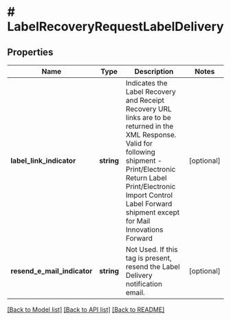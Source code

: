 # # LabelRecoveryRequestLabelDelivery

## Properties

Name | Type | Description | Notes
------------ | ------------- | ------------- | -------------
**label_link_indicator** | **string** | Indicates the Label Recovery and Receipt Recovery URL links are to be returned in the XML Response. Valid for following shipment - Print/Electronic Return Label Print/Electronic Import Control Label Forward shipment except for Mail Innovations Forward | [optional]
**resend_e_mail_indicator** | **string** | Not Used. If this tag is present, resend the Label Delivery notification email. | [optional]

[[Back to Model list]](../../README.md#models) [[Back to API list]](../../README.md#endpoints) [[Back to README]](../../README.md)
